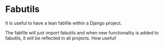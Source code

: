 # Fabutils
It is useful to have a lean fabfile within a Django project.

The fabfile will just import fabutils and when new functionality is
added to fabutils, it will be reflected in all projects. How useful!
